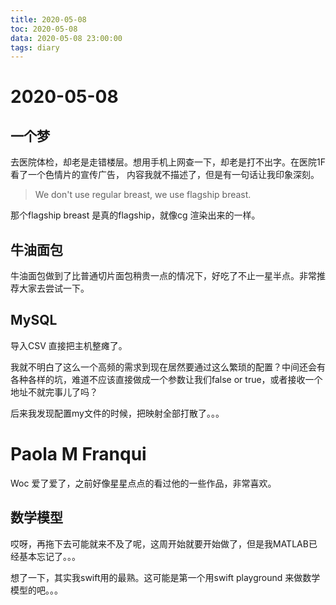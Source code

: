 ```yaml
---
title: 2020-05-08
toc: 2020-05-08
data: 2020-05-08 23:00:00
tags: diary
---
```



# 2020-05-08

## 一个梦

去医院体检，却老是走错楼层。想用手机上网查一下，却老是打不出字。在医院1F看了一个色情片的宣传广告， 内容我就不描述了，但是有一句话让我印象深刻。
> We don't use regular breast, we use flagship breast.

那个flagship breast 是真的flagship，就像cg 渲染出来的一样。



## 牛油面包

牛油面包做到了比普通切片面包稍贵一点的情况下，好吃了不止一星半点。非常推荐大家去尝试一下。

## MySQL

导入CSV 直接把主机整瘫了。

我就不明白了这么一个高频的需求到现在居然要通过这么繁琐的配置？中间还会有各种各样的坑，难道不应该直接做成一个参数让我们false or true，或者接收一个地址不就完事儿了吗？

后来我发现配置my文件的时候，把映射全部打散了。。。

# Paola M Franqui

Woc 爱了爱了，之前好像星星点点的看过他的一些作品，非常喜欢。

## 数学模型

哎呀，再拖下去可能就来不及了呢，这周开始就要开始做了，但是我MATLAB已经基本忘记了。。。

想了一下，其实我swift用的最熟。这可能是第一个用swift playground 来做数学模型的吧。。。

